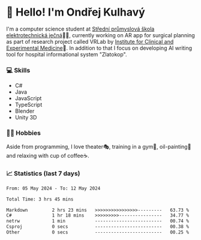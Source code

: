 # 👋 Hello! I'm Ondřej Kulhavý

I'm a computer science student at [Střední průmyslová škola elektrotechnická ječná](https://www.spsejecna.cz/)👨‍🎓, currently working on AR app for surgical planning as part of research project called VRLab by [Institute for Clinical and Experimental Medicine](https://www.ikem.cz/en/)🏥.
In addition to that I focus on developing AI writing tool for hospital informational system "Zlatokop".

### 💻 Skills
- C#
- Java
- JavaScript
- TypeScript
- Blender
- Unity 3D

### 🏋️‍♂️ Hobbies

Aside from programming, I love theater🎭, training in a gym💪, oil-painting🎨 and relaxing with cup of coffee☕.
### 📈 Statistics (last 7 days)
<!--START_SECTION:waka-->

```txt
From: 05 May 2024 - To: 12 May 2024

Total Time: 3 hrs 45 mins

Markdown         2 hrs 23 mins   >>>>>>>>>>>>>>>>---------   63.73 %
C#               1 hr 18 mins    >>>>>>>>>----------------   34.77 %
netrw            1 min           -------------------------   00.74 %
Csproj           0 secs          -------------------------   00.38 %
Other            0 secs          -------------------------   00.25 %
```

<!--END_SECTION:waka-->



